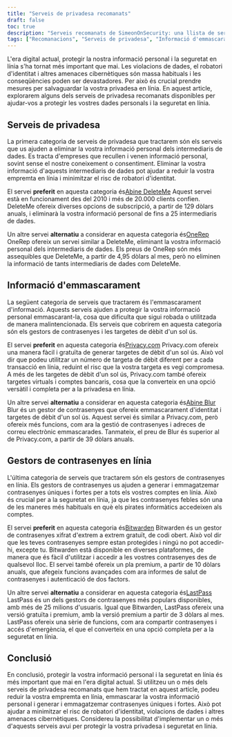 ```yaml
---
title: "Serveis de privadesa recomanats"
draft: false
toc: true
description: "Serveis recomanats de SimeonOnSecurity: una llista de serveis de privadesa de confiança, solucions d'emmascarament d'informació i gestors de contrasenyes en línia per protegir les vostres dades personals i la seguretat en línia. Descobriu les opcions preferides per suprimir registres dels principals intermediaris de dades, generar targetes de dèbit d'un sol ús, gestionar contrasenyes i molt més."
tags: ["Recomanacions", "Serveis de privadesa", "Informació d'emmascarament", "Gestors de contrasenyes en línia", "Abine DeleteMe", "OneRep", "Abine Blur", "Privacitat.com", "BitWarden", "E2E xifrat", "Gestor de contrasenyes en línia"]
---
```

 L'era digital actual, protegir la nostra informació personal i la seguretat en línia s'ha tornat més important que mai. Les violacions de dades, el robatori d'identitat i altres amenaces cibernètiques són massa habituals i les conseqüències poden ser devastadores. Per això és crucial prendre mesures per salvaguardar la vostra privadesa en línia. En aquest article, explorarem alguns dels serveis de privadesa recomanats disponibles per ajudar-vos a protegir les vostres dades personals i la seguretat en línia.

## Serveis de privadesa

La primera categoria de serveis de privadesa que tractarem són els serveis que us ajuden a eliminar la vostra informació personal dels intermediaris de dades. Es tracta d'empreses que recullen i venen informació personal, sovint sense el nostre coneixement o consentiment. Eliminar la vostra informació d'aquests intermediaris de dades pot ajudar a reduir la vostra empremta en línia i minimitzar el risc de robatori d'identitat.

El servei **preferit** en aquesta categoria és[Abine DeleteMe](https://joindeleteme.com/refer?coupon=RFR-40867-7DWHR4) Aquest servei està en funcionament des del 2010 i més de 20.000 clients confien. DeleteMe ofereix diverses opcions de subscripció, a partir de 129 dòlars anuals, i eliminarà la vostra informació personal de fins a 25 intermediaris de dades.

Un altre servei **alternatiu** a considerar en aquesta categoria és[OneRep](https://onerep.com) OneRep ofereix un servei similar a DeleteMe, eliminant la vostra informació personal dels intermediaris de dades. Els preus de OneRep són més assequibles que DeleteMe, a partir de 4,95 dòlars al mes, però no eliminen la informació de tants intermediaris de dades com DeleteMe.

## Informació d'emmascarament

La següent categoria de serveis que tractarem és l'emmascarament d'informació. Aquests serveis ajuden a protegir la vostra informació personal emmascarant-la, cosa que dificulta que sigui robada o utilitzada de manera malintencionada. Els serveis que cobrirem en aquesta categoria són els gestors de contrasenyes i les targetes de dèbit d'un sol ús.

El servei **preferit** en aquesta categoria és[Privacy.com](https://privacy.com/join/SU86Y) Privacy.com ofereix una manera fàcil i gratuïta de generar targetes de dèbit d'un sol ús. Això vol dir que podeu utilitzar un número de targeta de dèbit diferent per a cada transacció en línia, reduint el risc que la vostra targeta es vegi compromesa. A més de les targetes de dèbit d'un sol ús, Privacy.com també ofereix targetes virtuals i comptes bancaris, cosa que la converteix en una opció versàtil i completa per a la privadesa en línia.

Un altre servei **alternatiu** a considerar en aquesta categoria és[Abine Blur](https://dnt.abine.com/#/ref_register/pC8ZbvQtt) Blur és un gestor de contrasenyes que ofereix emmascarament d'identitat i targetes de dèbit d'un sol ús. Aquest servei és similar a Privacy.com, però ofereix més funcions, com ara la gestió de contrasenyes i adreces de correu electrònic emmascarades. Tanmateix, el preu de Blur és superior al de Privacy.com, a partir de 39 dòlars anuals.

## Gestors de contrasenyes en línia

L'última categoria de serveis que tractarem són els gestors de contrasenyes en línia. Els gestors de contrasenyes us ajuden a generar i emmagatzemar contrasenyes úniques i fortes per a tots els vostres comptes en línia. Això és crucial per a la seguretat en línia, ja que les contrasenyes febles són una de les maneres més habituals en què els pirates informàtics accedeixen als comptes.

El servei **preferit** en aquesta categoria és[Bitwarden](https://bitwarden.com) Bitwarden és un gestor de contrasenyes xifrat d'extrem a extrem gratuït, de codi obert. Això vol dir que les teves contrasenyes sempre estan protegides i ningú no pot accedir-hi, excepte tu. Bitwarden està disponible en diverses plataformes, de manera que és fàcil d'utilitzar i accedir a les vostres contrasenyes des de qualsevol lloc. El servei també ofereix un pla premium, a partir de 10 dòlars anuals, que afegeix funcions avançades com ara informes de salut de contrasenyes i autenticació de dos factors.

Un altre servei **alternatiu** a considerar en aquesta categoria és[LastPass](https://www.lastpass.com/) LastPass és un dels gestors de contrasenyes més populars disponibles, amb més de 25 milions d'usuaris. Igual que Bitwarden, LastPass ofereix una versió gratuïta i premium, amb la versió premium a partir de 3 dòlars al mes. LastPass ofereix una sèrie de funcions, com ara compartir contrasenyes i accés d'emergència, el que el converteix en una opció completa per a la seguretat en línia.

## Conclusió

En conclusió, protegir la vostra informació personal i la seguretat en línia és més important que mai en l'era digital actual. Si utilitzeu un o més dels serveis de privadesa recomanats que hem tractat en aquest article, podeu reduir la vostra empremta en línia, emmascarar la vostra informació personal i generar i emmagatzemar contrasenyes úniques i fortes. Això pot ajudar a minimitzar el risc de robatori d'identitat, violacions de dades i altres amenaces cibernètiques. Considereu la possibilitat d'implementar un o més d'aquests serveis avui per protegir la vostra privadesa i seguretat en línia.

